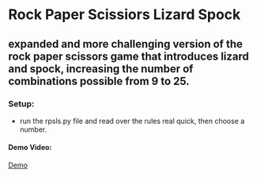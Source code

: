 # Rock Paper Scissiors Lizard Spock

## expanded and more challenging version of the rock paper scissors game that introduces lizard and spock, increasing the number of combinations possible from 9 to 25.

### Setup:
- run the rpsls.py file and read over the rules real quick, then choose a number.

#### Demo Video:
[Demo](https://hc-cdn.hel1.your-objectstorage.com/s/v3/b51e09f700cade6d94e50b33854a8ba28339ef5c_rpsls.mp4)

